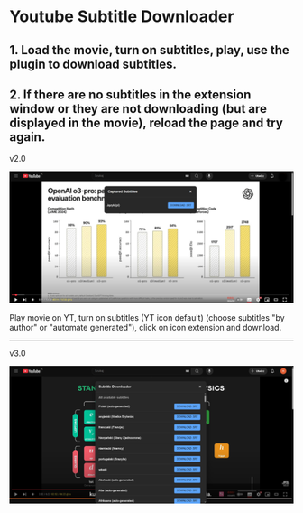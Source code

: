 # Youtube Subtitle Downloader

## 1. Load the movie, turn on subtitles, play, use the plugin to download subtitles.
## 2. If there are no subtitles in the extension window or they are not downloading (but are displayed in the movie), reload the page and try again.

v2.0

![YoutubeSubtitleDownloader2.0.png](images/YoutubeSubtitleDownloader2.0.png)

Play movie on YT, turn on subtitles (YT icon default) (choose subtitles "by author" or "automate generated"), click on icon extension and download.
***
v3.0

![v3](images/v3.png)
